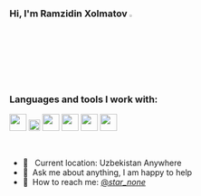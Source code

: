 ### Hi, I'm Ramzidin Xolmatov <img src="https://media.giphy.com/media/hvRJCLFzcasrR4ia7z/giphy.gif" width="3%">

### Languages and tools I work with:
<code><img src="https://www.freepnglogos.com/uploads/html5-logo-png/html5-logo-html-logo-10.png" width="30px"></code>
<code><img src="https://batflat.org/themes/default/img/css-logo.png" width="20px"></code>
<code><img src="https://fontawesomeicons.com/svg/icons/logo-sass" width="30px"></code>
<code><img src="https://icon-library.com/images/b-icon/b-icon-0.jpg" width="30px"></code>
<code><img src="https://brandslogos.com/wp-content/uploads/images/large/javascript-logo-black-and-white.png" width="30px"></code>
<code><img src="https://brandslogos.com/wp-content/uploads/images/large/python-logo-black-and-white.png" width="30px"></code>

<br />

- 📍 &nbsp; Current location: Uzbekistan Anywhere
- 📝&nbsp; Ask me about anything, I am happy to help
- 📨&nbsp; How to reach me: [@_star_none_](https://instagram.com/_star_none_/) 
